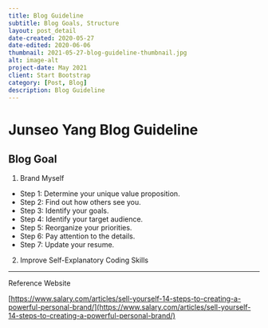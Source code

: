 ```yaml
---
title: Blog Guideline
subtitle: Blog Goals, Structure
layout: post_detail
date-created: 2020-05-27
date-edited: 2020-06-06
thumbnail: 2021-05-27-blog-guideline-thumbnail.jpg
alt: image-alt
project-date: May 2021
client: Start Bootstrap
category: [Post, Blog]
description: Blog Guideline
---
```


# Junseo Yang Blog Guideline

## Blog Goal

1.	Brand Myself
* Step 1: Determine your unique value proposition.
* Step 2: Find out how others see you.
* Step 3: Identify your goals.
* Step 4: Identify your target audience.
* Step 5: Reorganize your priorities.
* Step 6: Pay attention to the details.
* Step 7: Update your resume.

2.	Improve Self-Explanatory Coding Skills

---

Reference Website

[https://www.salary.com/articles/sell-yourself-14-steps-to-creating-a-powerful-personal-brand/](https://www.salary.com/articles/sell-yourself-14-steps-to-creating-a-powerful-personal-brand/)